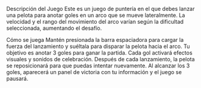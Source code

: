 
Descripción del Juego
Este es un juego de puntería en el que debes lanzar una pelota para anotar goles en un arco que se mueve lateralmente. La velocidad y el rango del movimiento del arco varían según la dificultad seleccionada, aumentando el desafío.

Cómo se juega
Mantén presionada la barra espaciadora para cargar la fuerza del lanzamiento y suéltala para disparar la pelota hacia el arco. Tu objetivo es anotar 3 goles para ganar la partida. Cada gol activará efectos visuales y sonidos de celebración. Después de cada lanzamiento, la pelota se reposicionará para que puedas intentar nuevamente. Al alcanzar los 3 goles, aparecerá un panel de victoria con tu información y el juego se pausará.

